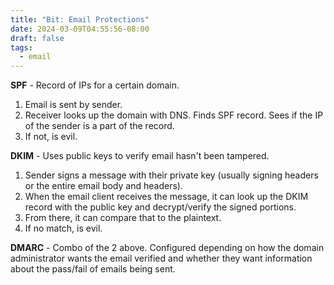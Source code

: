 ```yaml
---
title: "Bit: Email Protections"
date: 2024-03-09T04:55:56-08:00
draft: false
tags:
  - email
---
```


**SPF** - Record of IPs for a certain domain. 
1. Email is sent by sender. 
2. Receiver looks up the domain with DNS. Finds SPF record. Sees if the IP of the sender is a part of the record. 
3. If not, is evil. 

**DKIM** - Uses public keys to verify email hasn't been tampered. 
1. Sender signs a message with their private key (usually signing headers or the entire email body and headers). 
2. When the email client receives the message, it can look up the DKIM record with the public key and decrypt/verify the signed portions. 
3. From there, it can compare that to the plaintext.
4. If no match, is evil.

**DMARC** - Combo of the 2 above. Configured depending on how the domain administrator wants the email verified and whether they want information about the pass/fail of emails being sent.